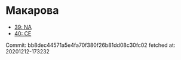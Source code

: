 # Макарова
- [39: NA](39.md)
- [40: CE](40.md)

Commit: bb8dec44571a5e4fa70f380f26b81dd08c30fc02
 fetched at: 20201212-173232
